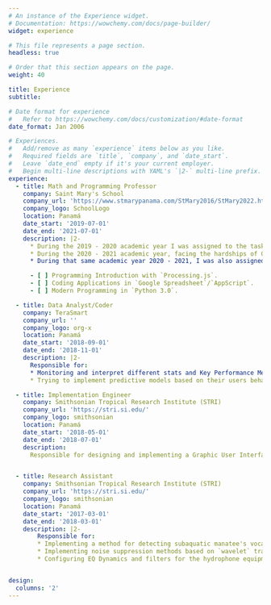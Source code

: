 ```yaml
---
# An instance of the Experience widget.
# Documentation: https://wowchemy.com/docs/page-builder/
widget: experience

# This file represents a page section.
headless: true

# Order that this section appears on the page.
weight: 40

title: Experience
subtitle:

# Date format for experience
#   Refer to https://wowchemy.com/docs/customization/#date-format
date_format: Jan 2006

# Experiences.
#   Add/remove as many `experience` items below as you like.
#   Required fields are `title`, `company`, and `date_start`.
#   Leave `date_end` empty if it's your current employer.
#   Begin multi-line descriptions with YAML's `|2-` multi-line prefix.
experience:
  - title: Math and Programming Professor
    company: Saint Mary's School
    company_url: 'https://www.stmarypanama.com/StMary2016/StMary2022.html'
    company_logo: SchoolLogo
    location: Panamá
    date_start: '2019-07-01'
    date_end: '2021-07-01'
    description: |2-
      * During the 2019 - 2020 academic year I was assigned to the task of teaching 3rd and 4th grade Math from a different modern and updated perspective, implementing gamification methods and technological tools within my classes such as educational platforms like Google Classroom.
      * During the 2020 - 2021 academic year, facing the hardships of COVID-19 pandemic situations, I was given the task of co-coordinate the virtual academic pensum for Mathematics in 5th grade, which I based it on various didactic assignments and activities regarding research and engineer like problem solving.
      * During that same academic year 2020 - 2021, I was also assigned as the only professor of the first programming course in the institution for 10th grade, which led me to design its curricular pensum from scratch focusing it in 3 main areas, one for each trimester:

      - [ ] Programming Introduction with `Processing.js`.
      - [ ] Coding Applications in `Google Spreadsheet`/`AppScript`.
      - [ ] Modern Programming in `Python 3.0`.

  - title: Data Analyst/Coder
    company: TeraSmart
    company_url: ''
    company_logo: org-x
    location: Panamá
    date_start: '2018-09-01'
    date_end: '2018-11-01'
    description: |2-
      Responsible for:
      * Monitoring and interpret different stats and Key Performance Metrics (KPIs), such as: `conversion rates`, `click-through-rate`, `bounce-rate`, etc., for the many departments of the company that were based on e-commerce.
      * Trying to implement predictive models based on their users behavioral activity.

  - title: Implementation Engineer
    company: Smithsonian Tropical Research Institute (STRI)
    company_url: 'https://stri.si.edu/'
    company_logo: smithsonian
    location: Panamá
    date_start: '2018-05-01'
    date_end: '2018-07-01'
    description:
      Responsible for designing and implementing a Graphic User Interface (GUI) that made easier the execution, management and visualization of the detection and noise suppression stages for the project - [**"Acoustic recognition of manatee vocalizations"**](https://www.misionmanati.org/).


  - title: Research Assistant
    company: Smithsonian Tropical Research Institute (STRI)
    company_url: 'https://stri.si.edu/'
    company_logo: smithsonian
    location: Panamá
    date_start: '2017-03-01'
    date_end: '2018-03-01'
    description: |2-
        Responsible for:
        * Implementing a method for detecting subaquatic manatee's vocalizations based on autocorrelation analysis on `wavelet` domain sub-bands.
        * Implementing noise suppression methods based on `wavelet` transform and `signal subspace` treatment methods.
        * Configuring EQ Dynamics and filters for the hydrophone equipment.


design:
  columns: '2'
---
```

